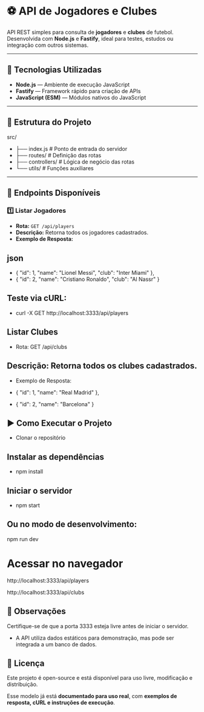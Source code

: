 # ⚽ API de Jogadores e Clubes

API REST simples para consulta de **jogadores** e **clubes** de futebol.  
Desenvolvida com **Node.js** e **Fastify**, ideal para testes, estudos ou integração com outros sistemas.

---

## 🚀 Tecnologias Utilizadas
- **Node.js** — Ambiente de execução JavaScript
- **Fastify** — Framework rápido para criação de APIs
- **JavaScript (ESM)** — Módulos nativos do JavaScript

---

## 📂 Estrutura do Projeto


src/
- ├── index.js # Ponto de entrada do servidor
- ├── routes/ # Definição das rotas
- ├── controllers/ # Lógica de negócio das rotas
- └── utils/ # Funções auxiliares



---

## 📡 Endpoints Disponíveis

### **1️⃣ Listar Jogadores**
- **Rota:** `GET /api/players`
- **Descrição:** Retorna todos os jogadores cadastrados.
- **Exemplo de Resposta:**


## json


 -   { "id": 1, "name": "Lionel Messi", "club": "Inter Miami" },
 -  { "id": 2, "name": "Cristiano Ronaldo", "club": "Al Nassr" }



## Teste via cURL:

- curl -X GET http://localhost:3333/api/players

## Listar Clubes
- Rota: GET /api/clubs

## Descrição: Retorna todos os clubes cadastrados.

- Exemplo de Resposta:


-   { "id": 1, "name": "Real Madrid" },
-  { "id": 2, "name": "Barcelona" }


## ▶️ Como Executar o Projeto
- Clonar o repositório

## Instalar as dependências

- npm install

## Iniciar o servidor

- npm start

## Ou no modo de desenvolvimento:
npm run dev

# Acessar no navegador

http://localhost:3333/api/players

http://localhost:3333/api/clubs

## 📌 Observações
Certifique-se de que a porta 3333 esteja livre antes de iniciar o servidor.

- A API utiliza dados estáticos para demonstração, mas pode ser integrada a um banco de dados.

## 📜 Licença
Este projeto é open-source e está disponível para uso livre, modificação e distribuição.


Esse modelo já está **documentado para uso real**, com **exemplos de resposta, cURL e instruções de execução**.  



